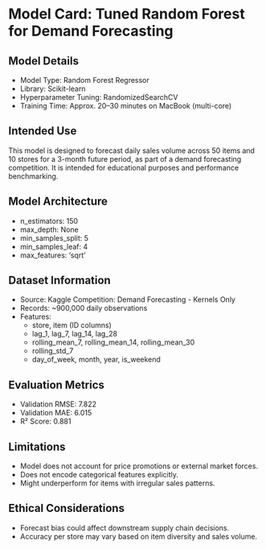 # Model Card: Tuned Random Forest for Demand Forecasting
## Model Details
- Model Type: Random Forest Regressor
- Library: Scikit-learn
- Hyperparameter Tuning: RandomizedSearchCV
- Training Time: Approx. 20–30 minutes on MacBook (multi-core)
## Intended Use
This model is designed to forecast daily sales volume across 50 items and 10 stores for a 3-month future period, as part of a demand forecasting competition. It is intended for educational purposes and performance benchmarking.
## Model Architecture
- n_estimators: 150
- max_depth: None
- min_samples_split: 5
- min_samples_leaf: 4
- max_features: ‘sqrt’
## Dataset Information
- Source: Kaggle Competition: Demand Forecasting - Kernels Only
- Records: ~900,000 daily observations
- Features:
    - store, item (ID columns)
    - lag_1, lag_7, lag_14, lag_28
    - rolling_mean_7, rolling_mean_14, rolling_mean_30
    - rolling_std_7
    - day_of_week, month, year, is_weekend
## Evaluation Metrics
- Validation RMSE: 7.822
- Validation MAE: 6.015
- R² Score: 0.881
## Limitations
- Model does not account for price promotions or external market forces.
- Does not encode categorical features explicitly.
- Might underperform for items with irregular sales patterns.
## Ethical Considerations
- Forecast bias could affect downstream supply chain decisions.
- Accuracy per store may vary based on item diversity and sales volume.
